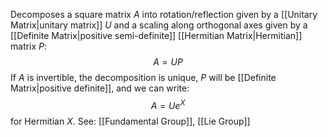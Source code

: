 Decomposes a square matrix $A$ into rotation/reflection given by a [[Unitary Matrix|unitary matrix]] $U$ and a scaling along orthogonal axes given by a [[Definite Matrix|positive semi-definite]] [[Hermitian Matrix|Hermitian]] matrix $P$:$$
A = UP
$$If $A$ is invertible, the decomposition is unique, $P$ will be [[Definite Matrix|positive definite]], and we can write:$$
A=Ue^X
$$for Hermitian $X$. See: [[Fundamental Group]], [[Lie Group]]

